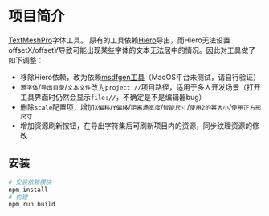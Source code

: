 # 项目简介
[TextMeshPro](https://github.com/LeeYip/cocos-text-mesh-pro)字体工具。
原有的工具依赖[Hiero](https://libgdx.com/wiki/tools/hiero)导出，而Hiero无法设置offsetX/offsetY导致可能出现某些字体的文本无法居中的情况。因此对工具做了如下调整：
* 移除Hiero依赖，改为依赖[msdfgen工具](https://github.com/Chlumsky/msdfgen)（MacOS平台未测试，请自行验证）
* `源字体`/`导出目录`/`文本文件`改为`project://`项目路径，适用于多人开发场景（打开工具界面时仍然会显示`file://`，不确定是不是编辑器bug）
* 删除`scale`配置项，增加`X偏移`/`Y偏移`/`距离场宽度`/`智能尺寸`/`使用2的幂大小`/`使用正方形尺寸`
* 增加资源刷新按钮，在导出字符集后可刷新项目内的资源，同步纹理资源的修改

## 安装
```bash
# 安装依赖模块
npm install
# 构建
npm run build
```

